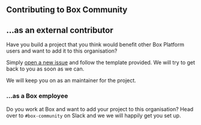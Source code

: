 ## Contributing to Box Community

## ...as an external contributor

Have you build a project that you think would benefit other Box Platform users and want to add it to this organisation? 

Simply [open a new issue](https://git.dev.box.net/cbetta/box-community-guidelines/issues/new) and follow the template provided. We will try to get back to you as soon as we can.

We will keep you on as an maintainer for the project.

### ...as a Box employee

Do you work at Box and want to add your project to this organisation? Head over to `#box-community` on Slack and we we will happily get you set up.